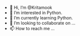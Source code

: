 - 👋 Hi, I’m @Kritamook
- 👀 I’m interested in Python.
- 🌱 I’m currently learning Python.
- 💞️ I’m looking to collaborate on ...
- 📫 How to reach me ...

<!---
Kritamook/Kritamook is a ✨ special ✨ repository because its `README.md` (this file) appears on your GitHub profile.
You can click the Preview link to take a look at your changes.
--->
